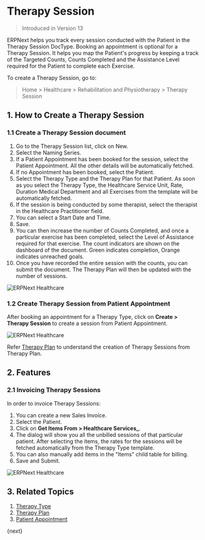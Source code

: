 <!-- add-breadcrumbs -->

# Therapy Session

> Introduced in Version 13

ERPNext helps you track every session conducted with the Patient in the Therapy Session DocType. Booking an appointment is optional for a Therapy Session. It helps you map the Patient's progress by keeping a track of the Targeted Counts, Counts Completed and the Assistance Level required for the Patient to complete each Exercise.

To create a Therapy Session, go to:

> Home > Healthcare > Rehabilitation and Physiotherapy > Therapy Session

## 1. How to Create a Therapy Session

### 1.1 Create a Therapy Session document

1. Go to the Therapy Session list, click on New.
2. Select the Naming Series.
3. If a Patient Appointment has been booked for the session, select the Patient Appointment. All the other details will be automatically fetched.
4. If no Appointment has been booked, select the Patient.
5. Select the Therapy Type and the Therapy Plan for that Patient. As soon as you select the Therapy Type, the Healthcare Service Unit, Rate, Duration Medical Department and all Exercises from the template will be automatically fetched.
6. If the session is being conducted by some therapist, select the therapist in the Healthcare Practitioner field.
7. You can select a Start Date and Time.
8. Save.
9. You can then increase the number of Counts Completed, and once a particular exercise has been completed, select the Level of Assistance required for that exercise. The count indicators are shown on the dashboard of the document. Green indicates completion, Orange indicates unreached goals.
10. Once you have recorded the entire session with the counts, you can submit the document. The Therapy Plan will then be updated with the number of sessions.

<img class="screenshot" alt="ERPNext Healthcare" src="{{docs_base_url}}/v13/assets/img/healthcare/therapy-session.png">

### 1.2 Create Therapy Session from Patient Appointment

After booking an appointment for a Therapy Type, click on **Create > Therapy Session** to create a session from Patient Appointment.

<img class="screenshot" alt="ERPNext Healthcare" src="{{docs_base_url}}/v13/assets/img/healthcare/therapy-session-from-appointment.png">

Refer [Therapy Plan](/docs/v13/user/manual/en/healthcare/therapy_plan) to understand the creation of Therapy Sessions from Therapy Plan.

## 2. Features

### 2.1 Invoicing Therapy Sessions

In order to invoice Therapy Sessions:

1. You can create a new Sales Invoice.
2. Select the Patient.
3. Click on **Get Items From > Healthcare Services_**.
4. The dialog will show you all the unbilled sessions of that particular patient. After selecting the items, the rates for the sessions will be fetched automatically from the Therapy Type template.
5. You can also manually add items in the "Items" child table for billing.
6. Save and Submit.

<img class="screenshot" alt="ERPNext Healthcare" src="{{docs_base_url}}/v13/assets/img/healthcare/therapy-invoicing.png">

## 3. Related Topics
1. [Therapy Type](/docs/v13/user/manual/en/healthcare/therapy_type)
1. [Therapy Plan](/docs/v13/user/manual/en/healthcare/therapy_plan)
1. [Patient Appointment](/docs/v13/user/manual/en/healthcare/patient_appointment)

{next}
